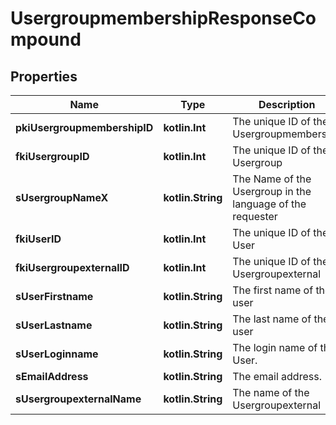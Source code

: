 
# UsergroupmembershipResponseCompound

## Properties
| Name | Type | Description | Notes |
| ------------ | ------------- | ------------- | ------------- |
| **pkiUsergroupmembershipID** | **kotlin.Int** | The unique ID of the Usergroupmembership |  |
| **fkiUsergroupID** | **kotlin.Int** | The unique ID of the Usergroup |  |
| **sUsergroupNameX** | **kotlin.String** | The Name of the Usergroup in the language of the requester |  |
| **fkiUserID** | **kotlin.Int** | The unique ID of the User |  [optional] |
| **fkiUsergroupexternalID** | **kotlin.Int** | The unique ID of the Usergroupexternal |  [optional] |
| **sUserFirstname** | **kotlin.String** | The first name of the user |  [optional] |
| **sUserLastname** | **kotlin.String** | The last name of the user |  [optional] |
| **sUserLoginname** | **kotlin.String** | The login name of the User. |  [optional] |
| **sEmailAddress** | **kotlin.String** | The email address. |  [optional] |
| **sUsergroupexternalName** | **kotlin.String** | The name of the Usergroupexternal |  [optional] |



